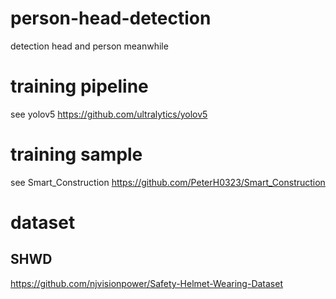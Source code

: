 # person-head-detection
detection head and person meanwhile
# training pipeline
see yolov5
https://github.com/ultralytics/yolov5
# training sample
see Smart_Construction
https://github.com/PeterH0323/Smart_Construction
# dataset
## SHWD
https://github.com/njvisionpower/Safety-Helmet-Wearing-Dataset
